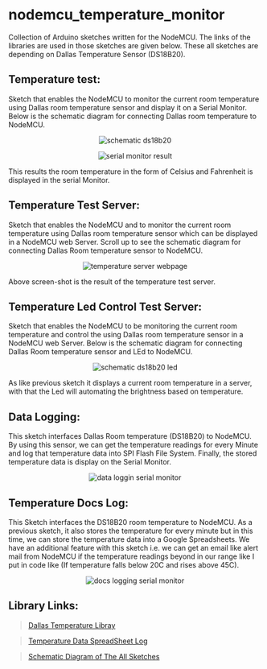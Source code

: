 # nodemcu_temperature_monitor

Collection of Arduino sketches written for the NodeMCU. The links of the libraries are used in those sketches are given below. These all sketches are depending on Dallas Temperature Sensor (DS18B20).

## Temperature test: 
Sketch that enables the NodeMCU to monitor the current room temperature using Dallas room temperature sensor and display it on a Serial Monitor. Below is the schematic diagram for connecting Dallas room temperature to NodeMCU. 
<p align="center"><img align="center" alt="schematic ds18b20" src="https://i.imgur.com/XydiQpZ.png"></p>
<p align="center"><img align="center" alt="serial monitor result " src="https://i.imgur.com/x2OePJ4.png"></p>

This results the room temperature in the form of Celsius and Fahrenheit is displayed in the serial Monitor.  
## Temperature Test Server:
Sketch that enables the NodeMCU and to monitor the current room temperature using Dallas room temperature sensor which can be displayed in a NodeMCU web Server. Scroll up to see the schematic diagram for connecting Dallas Room temperature sensor to NodeMCU.
<p align="center"><img align="center" alt="temperature server webpage " src="https://i.imgur.com/bW3GVNf.png"></p>
 
Above screen-shot is the result of the temperature test server.
## Temperature Led Control Test Server: 
Sketch that enables the NodeMCU to be monitoring the current room temperature and control the using Dallas room temperature sensor in a NodeMCU web Server. Below is the schematic diagram for connecting Dallas Room temperature sensor and LEd to NodeMCU.
<p align="center"><img align="center" alt="schematic ds18b20 led" src="https://i.imgur.com/f0I2HYw.png"></p>

As like previous sketch it displays a current room temperature in a server, with that the Led will automating the brightness based on temperature.
## Data Logging: 
This sketch interfaces Dallas Room temperature (DS18B20) to NodeMCU. By using this sensor, we can get the temperature readings for every Minute and log that temperature data into SPI Flash File System. Finally, the stored temperature data is display on the Serial Monitor.
<p align="center"><img align="center" alt="data loggin serial monitor" src="https://i.imgur.com/qVumJ2h.png?1"></p>

## Temperature Docs Log:
This Sketch interfaces the DS18B20 room temperature to NodeMCU. As a previous sketch, it also stores the temperature for every minute but in this time, we can store the temperature data into a Google Spreadsheets. We have an additional feature with this sketch i.e. we can get an email like alert mail from NodeMCU if the temperature readings beyond in our range like I put in code like (If temperature falls below 20C and rises above 45C).
<p align="center"><img align="center" alt="docs logging serial monitor" src="https://i.imgur.com/JLltn3z.png?1"></p>

## Library Links:
> [Dallas Temperature Libray](https://github.com/milesburton/Arduino-Temperature-Control-Library)

> [Temperature Data SpreadSheet Log](https://docs.google.com/spreadsheets/d/1Dl0MbdmU-8bJiwInfa-9JfYPznRQXIQipkoTqbeHMNU/edit#gid=0)

> [Schematic Diagram of The All Sketches](https://www.dropbox.com/s/3bn9ozwphsut71x/Schematic_ESP8266_20180314170549.pdf?dl=0)
 









